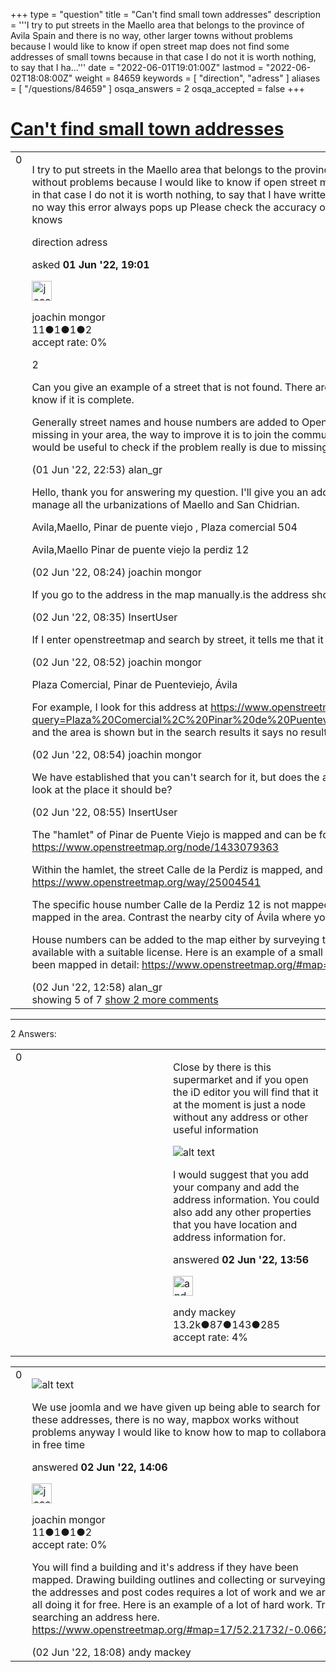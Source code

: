 +++
type = "question"
title = "Can&#x27;t find small town addresses"
description = '''I try to put streets in the Maello area that belongs to the province of Avila Spain and there is no way, other larger towns without problems because I would like to know if open street map does not find some addresses of small towns because in that case I do not it is worth nothing, to say that I ha...'''
date = "2022-06-01T19:01:00Z"
lastmod = "2022-06-02T18:08:00Z"
weight = 84659
keywords = [ "direction", "adress" ]
aliases = [ "/questions/84659" ]
osqa_answers = 2
osqa_accepted = false
+++

<div class="headNormal">

# [Can't find small town addresses](/questions/84659/cant-find-small-town-addresses)

</div>

<div id="main-body">

<div id="askform">

<table id="question-table" style="width:100%;">
<colgroup>
<col style="width: 50%" />
<col style="width: 50%" />
</colgroup>
<tbody>
<tr>
<td style="width: 30px; vertical-align: top"><div class="vote-buttons">
<span id="post-84659-upvote" class="ajax-command post-vote up" rel="nofollow" title="I like this post (click again to cancel)"> </span>
<div id="post-84659-score" class="post-score" title="current number of votes">
0
</div>
<span id="post-84659-downvote" class="ajax-command post-vote down" rel="nofollow" title="I dont like this post (click again to cancel)"> </span> <span id="favorite-mark" class="ajax-command favorite-mark" rel="nofollow" title="mark/unmark this question as favorite (click again to cancel)"> </span>
<div id="favorite-count" class="favorite-count">
&#10;</div>
</div></td>
<td><div id="item-right">
<div class="question-body">
<p>I try to put streets in the Maello area that belongs to the province of Avila Spain and there is no way, other larger towns without problems because I would like to know if open street map does not find some addresses of small towns because in that case I do not it is worth nothing, to say that I have written the addresses correctly about 1000 times and there is no way this error always pops up Please check the accuracy of Address, it is depressing I would appreciate it if someone knows</p>
</div>
<div id="question-tags" class="tags-container tags">
<span class="post-tag tag-link-direction" rel="tag" title="see questions tagged &#39;direction&#39;">direction</span> <span class="post-tag tag-link-adress" rel="tag" title="see questions tagged &#39;adress&#39;">adress</span>
</div>
<div id="question-controls" class="post-controls">
&#10;</div>
<div class="post-update-info-container">
<div class="post-update-info post-update-info-user">
<p>asked <strong>01 Jun '22, 19:01</strong></p>
<img src="https://secure.gravatar.com/avatar/0e75153062d32c7dec586298bc66f946?s=32&amp;d=identicon&amp;r=g" class="gravatar" width="32" height="32" alt="joachin%20mongor&#39;s gravatar image" />
<p><span>joachin mongor</span><br />
<span class="score" title="11 reputation points">11</span><span title="1 badges"><span class="badge1">●</span><span class="badgecount">1</span></span><span title="1 badges"><span class="silver">●</span><span class="badgecount">1</span></span><span title="2 badges"><span class="bronze">●</span><span class="badgecount">2</span></span><br />
<span class="accept_rate" title="Rate of the user&#39;s accepted answers">accept rate:</span> <span title="joachin mongor has no accepted answers">0%</span></p>
</div>
</div>
<div id="comments-container-84659" class="comments-container">
<span id="84662"></span>
<div id="comment-84662" class="comment">
<div id="post-84662-score" class="comment-score">
2
</div>
<div class="comment-text">
<p>Can you give an example of a street that is not found. There are quite a few street names mapped in Maello but I don't know if it is complete.</p>
<p>Generally street names and house numbers are added to OpenStreetMap by volunteer contributors, so if information is missing in your area, the way to improve it is to join the community and contribute.But before that, as I said, an example would be useful to check if the problem really is due to missing data.</p>
</div>
<div id="comment-84662-info" class="comment-info">
<span class="comment-age">(01 Jun '22, 22:53)</span> <span class="comment-user userinfo">alan_gr</span>
</div>
</div>
<span id="84665"></span>
<div id="comment-84665" class="comment">
<div id="post-84665-score" class="comment-score">
&#10;</div>
<div class="comment-text">
<p>Hello, thank you for answering my question. I'll give you an address. We are a real estate agency in this area and we manage all the urbanizations of Maello and San Chidrian.</p>
<p>Avila,Maello, Pinar de puente viejo , Plaza comercial 504</p>
<p>Avila,Maello Pinar de puente viejo la perdiz 12</p>
</div>
<div id="comment-84665-info" class="comment-info">
<span class="comment-age">(02 Jun '22, 08:24)</span> <span class="comment-user userinfo">joachin mongor</span>
</div>
</div>
<span id="84666"></span>
<div id="comment-84666" class="comment">
<div id="post-84666-score" class="comment-score">
&#10;</div>
<div class="comment-text">
<p>If you go to the address in the map manually.is the address shown in the map or in the editor?</p>
</div>
<div id="comment-84666-info" class="comment-info">
<span class="comment-age">(02 Jun '22, 08:35)</span> <span class="comment-user userinfo">InsertUser</span>
</div>
</div>
<span id="84667"></span>
<div id="comment-84667" class="comment">
<div id="post-84667-score" class="comment-score">
&#10;</div>
<div class="comment-text">
<p>If I enter openstreetmap and search by street, it tells me that it does not find that the street is still shown</p>
</div>
<div id="comment-84667-info" class="comment-info">
<span class="comment-age">(02 Jun '22, 08:52)</span> <span class="comment-user userinfo">joachin mongor</span>
</div>
</div>
<span id="84668"></span>
<div id="comment-84668" class="comment">
<div id="post-84668-score" class="comment-score">
&#10;</div>
<div class="comment-text">
<p>Plaza Comercial, Pinar de Puenteviejo, Ávila</p>
<p>For example, I look for this address at <a href="https://www.openstreetmap.org/search?query=Plaza%20Comercial%2C%20Pinar%20de%20Puenteviejo%2C%20%C3%81vila#map=17/40.86090/-4.55100">https://www.openstreetmap.org/search?query=Plaza%20Comercial%2C%20Pinar%20de%20Puenteviejo%2C%20%C3%81vila#map=17/40.86090/-4.55100</a> and the area is shown but in the search results it says no results found</p>
</div>
<div id="comment-84668-info" class="comment-info">
<span class="comment-age">(02 Jun '22, 08:54)</span> <span class="comment-user userinfo">joachin mongor</span>
</div>
</div>
<span id="84669"></span>
<div id="comment-84669" class="comment not_top_scorer">
<div id="post-84669-score" class="comment-score">
&#10;</div>
<div class="comment-text">
<p>We have established that you can't search for it, but does the address actually exist in OpenStreetMap when you go to look at the place it should be?</p>
</div>
<div id="comment-84669-info" class="comment-info">
<span class="comment-age">(02 Jun '22, 08:55)</span> <span class="comment-user userinfo">InsertUser</span>
</div>
</div>
<span id="84677"></span>
<div id="comment-84677" class="comment not_top_scorer">
<div id="post-84677-score" class="comment-score">
&#10;</div>
<div class="comment-text">
<p>The "hamlet" of Pinar de Puente Viejo is mapped and can be found by searching for "Pinar de Puente Viejo, Maello": <a href="https://www.openstreetmap.org/node/1433079363">https://www.openstreetmap.org/node/1433079363</a></p>
<p>Within the hamlet, the street Calle de la Perdiz is mapped, and can be found by searching for "Calle de la Perdiz, Maello": <a href="https://www.openstreetmap.org/way/25004541">https://www.openstreetmap.org/way/25004541</a></p>
<p>The specific house number Calle de la Perdiz 12 is not mapped. and house/business numbers generally look not to be mapped in the area. Contrast the nearby city of Ávila where you can see lots of detailed address mapping.</p>
<p>House numbers can be added to the map either by surveying them in person, or by using official data sources if they are available with a suitable license. Here is an example of a small village elsewhere in Spain where house numbers have been mapped in detail: <a href="https://www.openstreetmap.org/#map=19/36.76592/-4.29660">https://www.openstreetmap.org/#map=19/36.76592/-4.29660</a> .</p>
</div>
<div id="comment-84677-info" class="comment-info">
<span class="comment-age">(02 Jun '22, 12:58)</span> <span class="comment-user userinfo">alan_gr</span>
</div>
</div>
</div>
<div id="comment-tools-84659" class="comment-tools">
<span class="comments-showing"> showing 5 of 7 </span> <a href="#" class="show-all-comments-link">show 2 more comments</a>
</div>
<div class="clear">
&#10;</div>
<div id="comment-84659-form-container" class="comment-form-container">
&#10;</div>
<div class="clear">
&#10;</div>
</div></td>
</tr>
</tbody>
</table>

------------------------------------------------------------------------

<div class="tabBar">

<span id="sort-top"></span>

<div class="headQuestions">

2 Answers:

</div>

</div>

<span id="84679"></span>

<div id="answer-container-84679" class="answer">

<table style="width:100%;">
<colgroup>
<col style="width: 50%" />
<col style="width: 50%" />
</colgroup>
<tbody>
<tr>
<td style="width: 30px; vertical-align: top"><div class="vote-buttons">
<span id="post-84679-upvote" class="ajax-command post-vote up" rel="nofollow" title="I like this post (click again to cancel)"> </span>
<div id="post-84679-score" class="post-score" title="current number of votes">
0
</div>
<span id="post-84679-downvote" class="ajax-command post-vote down" rel="nofollow" title="I dont like this post (click again to cancel)"> </span>
</div></td>
<td><div class="item-right">
<div class="answer-body">
<p>Close by there is this supermarket and if you open the iD editor you will find that it at the moment is just a node without any address or other useful information</p>
<p><img src="/upfiles/Supermarket.jpg" alt="alt text" /></p>
<p>I would suggest that you add your company and add the address information. You could also add any other properties that you have location and address information for.</p>
</div>
<div class="answer-controls post-controls">
&#10;</div>
<div class="post-update-info-container">
<div class="post-update-info post-update-info-user">
<p>answered <strong>02 Jun '22, 13:56</strong></p>
<img src="https://secure.gravatar.com/avatar/efa7ca36d4499200879223dc5ad5ecac?s=32&amp;d=identicon&amp;r=g" class="gravatar" width="32" height="32" alt="andy%20mackey&#39;s gravatar image" />
<p><span>andy mackey</span><br />
<span class="score" title="13238 reputation points"><span>13.2k</span></span><span title="87 badges"><span class="badge1">●</span><span class="badgecount">87</span></span><span title="143 badges"><span class="silver">●</span><span class="badgecount">143</span></span><span title="285 badges"><span class="bronze">●</span><span class="badgecount">285</span></span><br />
<span class="accept_rate" title="Rate of the user&#39;s accepted answers">accept rate:</span> <span title="andy mackey has 37 accepted answers">4%</span></p>
</img>
</div>
</div>
<div id="comments-container-84679" class="comments-container">
&#10;</div>
<div id="comment-tools-84679" class="comment-tools">
&#10;</div>
<div class="clear">
&#10;</div>
<div id="comment-84679-form-container" class="comment-form-container">
&#10;</div>
<div class="clear">
&#10;</div>
</div></td>
</tr>
</tbody>
</table>

</div>

<span id="84680"></span>

<div id="answer-container-84680" class="answer answered-by-owner">

<table style="width:100%;">
<colgroup>
<col style="width: 50%" />
<col style="width: 50%" />
</colgroup>
<tbody>
<tr>
<td style="width: 30px; vertical-align: top"><div class="vote-buttons">
<span id="post-84680-upvote" class="ajax-command post-vote up" rel="nofollow" title="I like this post (click again to cancel)"> </span>
<div id="post-84680-score" class="post-score" title="current number of votes">
0
</div>
<span id="post-84680-downvote" class="ajax-command post-vote down" rel="nofollow" title="I dont like this post (click again to cancel)"> </span>
</div></td>
<td><div class="item-right">
<div class="answer-body">
<p><img src="/upfiles/1_ZYty26S.jpg" alt="alt text" /></p>
<p>We use joomla and we have given up being able to search for these addresses, there is no way, mapbox works without problems anyway I would like to know how to map to collaborate in free time</p>
</div>
<div class="answer-controls post-controls">
&#10;</div>
<div class="post-update-info-container">
<div class="post-update-info post-update-info-user">
<p>answered <strong>02 Jun '22, 14:06</strong></p>
<img src="https://secure.gravatar.com/avatar/0e75153062d32c7dec586298bc66f946?s=32&amp;d=identicon&amp;r=g" class="gravatar" width="32" height="32" alt="joachin%20mongor&#39;s gravatar image" />
<p><span>joachin mongor</span><br />
<span class="score" title="11 reputation points">11</span><span title="1 badges"><span class="badge1">●</span><span class="badgecount">1</span></span><span title="1 badges"><span class="silver">●</span><span class="badgecount">1</span></span><span title="2 badges"><span class="bronze">●</span><span class="badgecount">2</span></span><br />
<span class="accept_rate" title="Rate of the user&#39;s accepted answers">accept rate:</span> <span title="joachin mongor has no accepted answers">0%</span></p>
</img>
</div>
</div>
<div id="comments-container-84680" class="comments-container">
<span id="84681"></span>
<div id="comment-84681" class="comment">
<div id="post-84681-score" class="comment-score">
&#10;</div>
<div class="comment-text">
<p>You will find a building and it's address if they have been mapped. Drawing building outlines and collecting or surveying the addresses and post codes requires a lot of work and we are all doing it for free. Here is an example of a lot of hard work. Try searching an address here. <a href="https://www.openstreetmap.org/#map=17/52.21732/-0.06620">https://www.openstreetmap.org/#map=17/52.21732/-0.06620</a></p>
</div>
<div id="comment-84681-info" class="comment-info">
<span class="comment-age">(02 Jun '22, 18:08)</span> <span class="comment-user userinfo">andy mackey</span>
</div>
</div>
</div>
<div id="comment-tools-84680" class="comment-tools">
&#10;</div>
<div class="clear">
&#10;</div>
<div id="comment-84680-form-container" class="comment-form-container">
&#10;</div>
<div class="clear">
&#10;</div>
</div></td>
</tr>
</tbody>
</table>

</div>

<div class="paginator-container-left">

</div>

</div>

</div>

